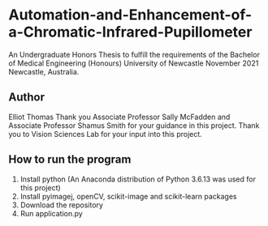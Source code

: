 # Automation-and-Enhancement-of-a-Chromatic-Infrared-Pupillometer
An Undergraduate Honors Thesis to fulfill the requirements of the Bachelor of Medical Engineering (Honours) University of Newcastle November 2021 Newcastle, Australia.

## Author
Elliot Thomas
Thank you Associate Professor Sally McFadden and Associate Professor Shamus Smith for your guidance in this project.
Thank you to Vision Sciences Lab for your input into this project.

## How to run the program
1. Install python (An Anaconda distribution of Python 3.6.13 was used for this project)
2. Install pyimagej, openCV, scikit-image and scikit-learn packages
3. Download the repository
4. Run application.py
